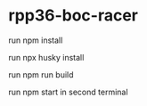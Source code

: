 # rpp36-boc-racer

run npm install

run npx husky install

run npm run build

run npm start in second terminal
